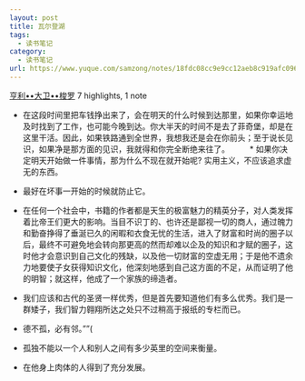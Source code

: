 ```yaml
---
layout: post
title: 瓦尔登湖
tags:
  - 读书笔记
category:
  - 读书笔记
url: https://www.yuque.com/samzong/notes/18fdc08cc9e9cc12aeb8c919afc096c5
---
```


[亨利••大卫••梭罗](https://www.amazon.cn/s/ref=as_li_ss_tl?_encoding=UTF8\&camp=536\&creative=3132\&field-keywords=%E7%93%A6%E5%B0%94%E7%99%BB%E6%B9%96\&linkCode=ur2\&tag=llll1-23\&url=search-alias%3Dbooks)
7 highlights, 1 note

- 在这段时间里把车钱挣出来了，会在明天的什么时候到达那里，如果你幸运地及时找到了工作，也可能今晚到达。你大半天的时间不是去了菲奇堡，却是在这里干活。因此，如果铁路通到全世界，我想我还是会在你前头；至于说长见识，如果净是那方面的见识，我就得和你完全断绝来往了。
          * 如果你决定明天开始做一件事情，那为什么不现在就开始呢?  实用主义，不应该追求虚无的东西。

- 最好在坏事一开始的时候就防止它。

- 在任何一个社会中，书籍的作者都是天生的极富魅力的精英分子，对人类发挥着比帝王们更大的影响。当目不识丁的、也许还是鄙视一切的商人，通过魄力和勤奋挣得了垂涎已久的闲暇和衣食无忧的生活，进入了财富和时尚的圈子以后，最终不可避免地会转向那更高的然而却难以企及的知识和才赋的圈子，这时他才会意识到自己文化的残缺，以及他一切财富的空虚无用；于是他不遗余力地要使子女获得知识文化，他深刻地感到自己这方面的不足，从而证明了他的明智；就这样，他成了一个家族的缔造者。

- 我们应该和古代的圣贤一样优秀，但是首先要知道他们有多么优秀。我们是一群矮子，我们智力翱翔所达之处只不过稍高于报纸的专栏而已。

- 德不孤，必有邻。””(

- 孤独不能以一个人和别人之间有多少英里的空间来衡量。

- 在他身上肉体的人得到了充分发展。
